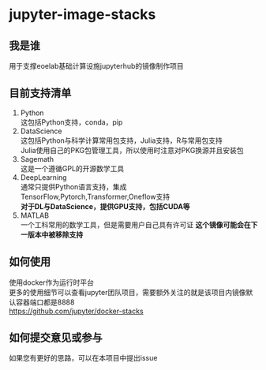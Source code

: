 # jupyter-image-stacks

## 我是谁
 用于支撑eoelab基础计算设施jupyterhub的镜像制作项目

## 目前支持清单
1. Python  
这包括Python支持，conda，pip
2. DataScience  
这包括Python与科学计算常用包支持，Julia支持，R与常用包支持  
Julia使用自己的PKG包管理工具，所以使用时注意对PKG换源并且安装包  
3. Sagemath  
这是一个遵循GPL的开源数学工具  
4. DeepLearning  
通常只提供Python语言支持，集成TensorFlow,Pytorch,Transformer,Oneflow支持  
**对于DL与DataScience，提供GPU支持，包括CUDA等**  
5. MATLAB  
一个工科常用的数学工具，但是需要用户自己具有许可证
**这个镜像可能会在下一版本中被移除支持**  
## 如何使用
使用docker作为运行时平台  
更多的使用细节可以查看jupyter团队项目，需要额外关注的就是该项目内镜像默认容器端口都是8888  
https://github.com/jupyter/docker-stacks  
## 如何提交意见或参与
如果您有更好的思路，可以在本项目中提出issue  
